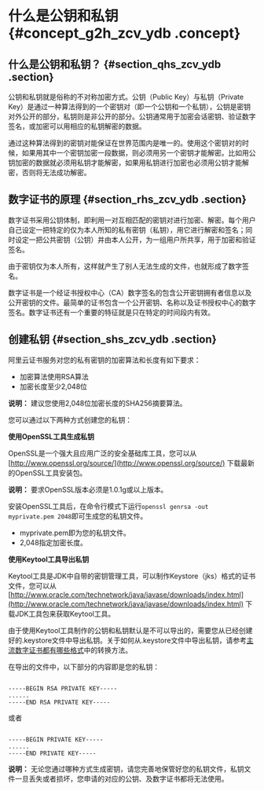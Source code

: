 # 什么是公钥和私钥 {#concept_g2h_zcv_ydb .concept}

## 什么是公钥和私钥？ {#section_qhs_zcv_ydb .section}

公钥和私钥就是俗称的不对称加密方式。公钥（Public Key）与私钥（Private Key）是通过一种算法得到的一个密钥对（即一个公钥和一个私钥），公钥是密钥对外公开的部分，私钥则是非公开的部分。公钥通常用于加密会话密钥、验证数字签名，或加密可以用相应的私钥解密的数据。

通过这种算法得到的密钥对能保证在世界范围内是唯一的。使用这个密钥对的时候，如果用其中一个密钥加密一段数据，则必须用另一个密钥才能解密。比如用公钥加密的数据就必须用私钥才能解密，如果用私钥进行加密也必须用公钥才能解密，否则将无法成功解密。

## 数字证书的原理 {#section_rhs_zcv_ydb .section}

数字证书采用公钥体制，即利用一对互相匹配的密钥对进行加密、解密。每个用户自己设定一把特定的仅为本人所知的私有密钥（私钥），用它进行解密和签名；同时设定一把公共密钥（公钥）并由本人公开，为一组用户所共享，用于加密和验证签名。

由于密钥仅为本人所有，这样就产生了别人无法生成的文件，也就形成了数字签名。

数字证书是一个经证书授权中心（CA）数字签名的包含公开密钥拥有者信息以及公开密钥的文件。最简单的证书包含一个公开密钥、名称以及证书授权中心的数字签名。数字证书还有一个重要的特征就是只在特定的时间段内有效。

## 创建私钥 {#section_shs_zcv_ydb .section}

阿里云证书服务对您的私有密钥的加密算法和长度有如下要求：

-   加密算法使用RSA算法
-   加密长度至少2,048位

**说明：** 建议您使用2,048位加密长度的SHA256摘要算法。

您可以通过以下两种方式创建您的私钥：

**使用OpenSSL工具生成私钥**

OpenSSL是一个强大且应用广泛的安全基础库工具，您可以从 [http://www.openssl.org/source/](http://www.openssl.org/source/) 下载最新的OpenSSL工具安装包。

**说明：** 要求OpenSSL版本必须是1.0.1g或以上版本。

安装OpenSSL工具后，在命令行模式下运行`openssl genrsa -out myprivate.pem 2048`即可生成您的私钥文件。

-   myprivate.pem即为您的私钥文件。
-   2,048指定加密长度。

**使用Keytool工具导出私钥**

Keytool工具是JDK中自带的密钥管理工具，可以制作Keystore（jks）格式的证书文件，您可以从 [http://www.oracle.com/technetwork/java/javase/downloads/index.html](http://www.oracle.com/technetwork/java/javase/downloads/index.html) 下载JDK工具包来获取Keytool工具。

由于使用Keytool工具制作的公钥和私钥默认是不可以导出的，需要您从已经创建好的.keystore文件中导出私钥。关于如何从.keystore文件中导出私钥，请参考[主流数字证书都有哪些格式](intl.zh-CN/常见问题/主流数字证书都有哪些格式？.md#)中的转换方法。

在导出的文件中，以下部分的内容即是您的私钥：

```

-----BEGIN RSA PRIVATE KEY-----
......
-----END RSA PRIVATE KEY-----
```

或者

```

-----BEGIN PRIVATE KEY-----
......
-----END PRIVATE KEY-----
```

**说明：** 无论您通过哪种方式生成密钥，请您完善地保管好您的私钥文件，私钥文件一旦丢失或者损坏，您申请的对应的公钥、及数字证书都将无法使用。

